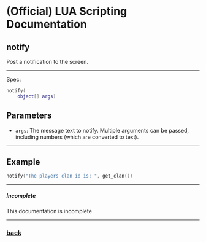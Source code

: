 
# (Official) LUA Scripting Documentation

## notify

Post a notification to the screen.

___

Spec:

```lua
notify(
	object[] args)
```

## Parameters

- `args`: The message text to notify. Multiple arguments can be passed, including numbers (which are converted to text).

___

## Example

```lua
notify("The players clan id is: ", get_clan())
```

___

##### Incomplete

This documentation is incomplete

___

### [back](../other)
